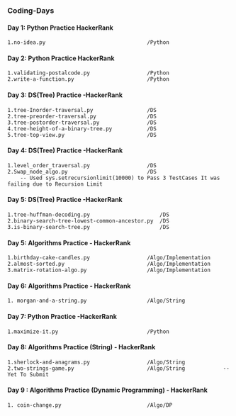 ### Coding-Days

#### Day 1: Python Practice HackerRank 
	1.no-idea.py 								/Python		

#### Day 2: Python Practice HackerRank
	1.validating-postalcode.py 					/Python
	2.write-a-function.py						/Python

#### Day 3: DS(Tree) Practice -HackerRank
	1.tree-Inorder-traversal.py					/DS
	2.tree-preorder-traversal.py				/DS
	3.tree-postorder-traversal.py				/DS
	4.tree-height-of-a-binary-tree.py			/DS
	5.tree-top-view.py							/DS

#### Day 4: DS(Tree) Practice -HackerRank
	1.level_order_traversal.py					/DS
	2.Swap_node_algo.py							/DS
		-- Used	sys.setrecursionlimit(10000) to Pass 3 TestCases It was failing due to Recursion Limit  
	
#### Day 5: DS(Tree) Practice -HackerRank
	1.tree-huffman-decoding.py						/DS
	2.binary-search-tree-lowest-common-ancestor.py	/DS
	3.is-binary-search-tree.py						/DS
	
#### Day 5: Algorithms Practice - HackerRank
	1.birthday-cake-candles.py					/Algo/Implementation
	2.almost-sorted.py							/Algo/Implementation
	3.matrix-rotation-algo.py					/Algo/Implementation
	
#### Day 6: Algorithms Practice - HackerRank
	1. morgan-and-a-string.py					/Algo/String
	
#### Day 7: Python Practice -HackerRank 
	1.maximize-it.py							/Python
	
#### Day 8: Algorithms Practice (String) - HackerRank
	1.sherlock-and-anagrams.py 					/Algo/String
	2.two-strings-game.py						/Algo/String			-- Yet To Submit 

#### Day 9 : Algorithms Practice (Dynamic Programming) - HackerRank
	1. coin-change.py							/Algo/DP
